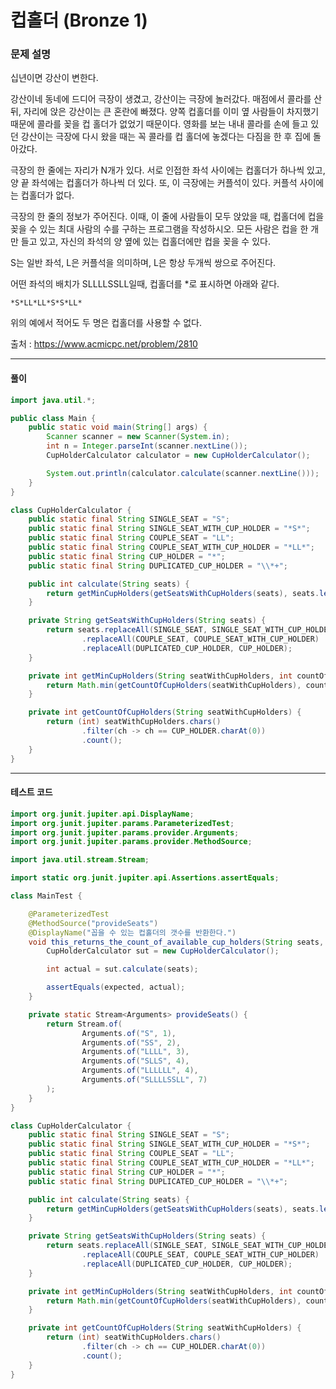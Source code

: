 # 컵홀더 (Bronze 1)

### 문제 설명

십년이면 강산이 변한다.

강산이네 동네에 드디어 극장이 생겼고, 강산이는 극장에 놀러갔다. 매점에서 콜라를 산 뒤, 자리에 앉은 강산이는 큰 혼란에 빠졌다. 양쪽 컵홀더를 이미 옆 사람들이 차지했기 때문에 콜라를 꽂을 컵 홀더가 없었기 때문이다. 영화를 보는 내내 콜라를 손에 들고 있던 강산이는 극장에 다시 왔을 때는 꼭 콜라를 컵 홀더에 놓겠다는 다짐을 한 후 집에 돌아갔다.

극장의 한 줄에는 자리가 N개가 있다. 서로 인접한 좌석 사이에는 컵홀더가 하나씩 있고, 양 끝 좌석에는 컵홀더가 하나씩 더 있다. 또, 이 극장에는 커플석이 있다. 커플석 사이에는 컵홀더가 없다.

극장의 한 줄의 정보가 주어진다. 이때, 이 줄에 사람들이 모두 앉았을 때, 컵홀더에 컵을 꽂을 수 있는 최대 사람의 수를 구하는 프로그램을 작성하시오. 모든 사람은 컵을 한 개만 들고 있고, 자신의 좌석의 양 옆에 있는 컵홀더에만 컵을 꽂을 수 있다.

S는 일반 좌석, L은 커플석을 의미하며, L은 항상 두개씩 쌍으로 주어진다.

어떤 좌석의 배치가 SLLLLSSLL일때, 컵홀더를 *로 표시하면 아래와 같다.

~~~
*S*LL*LL*S*S*LL*
~~~

위의 예에서 적어도 두 명은 컵홀더를 사용할 수 없다.

출처 : https://www.acmicpc.net/problem/2810

---

#### 풀이
~~~java
import java.util.*;

public class Main {
    public static void main(String[] args) {
        Scanner scanner = new Scanner(System.in);
        int n = Integer.parseInt(scanner.nextLine());
        CupHolderCalculator calculator = new CupHolderCalculator();

        System.out.println(calculator.calculate(scanner.nextLine()));
    }
}

class CupHolderCalculator {
    public static final String SINGLE_SEAT = "S";
    public static final String SINGLE_SEAT_WITH_CUP_HOLDER = "*S*";
    public static final String COUPLE_SEAT = "LL";
    public static final String COUPLE_SEAT_WITH_CUP_HOLDER = "*LL*";
    public static final String CUP_HOLDER = "*";
    public static final String DUPLICATED_CUP_HOLDER = "\\*+";

    public int calculate(String seats) {
        return getMinCupHolders(getSeatsWithCupHolders(seats), seats.length());
    }

    private String getSeatsWithCupHolders(String seats) {
        return seats.replaceAll(SINGLE_SEAT, SINGLE_SEAT_WITH_CUP_HOLDER)
                .replaceAll(COUPLE_SEAT, COUPLE_SEAT_WITH_CUP_HOLDER)
                .replaceAll(DUPLICATED_CUP_HOLDER, CUP_HOLDER);
    }

    private int getMinCupHolders(String seatWithCupHolders, int countOfSeats) {
        return Math.min(getCountOfCupHolders(seatWithCupHolders), countOfSeats);
    }

    private int getCountOfCupHolders(String seatWithCupHolders) {
        return (int) seatWithCupHolders.chars()
                .filter(ch -> ch == CUP_HOLDER.charAt(0))
                .count();
    }
}
~~~

---

#### 테스트 코드
~~~java
import org.junit.jupiter.api.DisplayName;
import org.junit.jupiter.params.ParameterizedTest;
import org.junit.jupiter.params.provider.Arguments;
import org.junit.jupiter.params.provider.MethodSource;

import java.util.stream.Stream;

import static org.junit.jupiter.api.Assertions.assertEquals;

class MainTest {

    @ParameterizedTest
    @MethodSource("provideSeats")
    @DisplayName("꼽을 수 있는 컵홀더의 갯수를 반환한다.")
    void this_returns_the_count_of_available_cup_holders(String seats, int expected) {
        CupHolderCalculator sut = new CupHolderCalculator();

        int actual = sut.calculate(seats);

        assertEquals(expected, actual);
    }

    private static Stream<Arguments> provideSeats() {
        return Stream.of(
                Arguments.of("S", 1),
                Arguments.of("SS", 2),
                Arguments.of("LLLL", 3),
                Arguments.of("SLLS", 4),
                Arguments.of("LLLLLL", 4),
                Arguments.of("SLLLLSSLL", 7)
        );
    }
}

class CupHolderCalculator {
    public static final String SINGLE_SEAT = "S";
    public static final String SINGLE_SEAT_WITH_CUP_HOLDER = "*S*";
    public static final String COUPLE_SEAT = "LL";
    public static final String COUPLE_SEAT_WITH_CUP_HOLDER = "*LL*";
    public static final String CUP_HOLDER = "*";
    public static final String DUPLICATED_CUP_HOLDER = "\\*+";

    public int calculate(String seats) {
        return getMinCupHolders(getSeatsWithCupHolders(seats), seats.length());
    }

    private String getSeatsWithCupHolders(String seats) {
        return seats.replaceAll(SINGLE_SEAT, SINGLE_SEAT_WITH_CUP_HOLDER)
                .replaceAll(COUPLE_SEAT, COUPLE_SEAT_WITH_CUP_HOLDER)
                .replaceAll(DUPLICATED_CUP_HOLDER, CUP_HOLDER);
    }

    private int getMinCupHolders(String seatWithCupHolders, int countOfSeats) {
        return Math.min(getCountOfCupHolders(seatWithCupHolders), countOfSeats);
    }

    private int getCountOfCupHolders(String seatWithCupHolders) {
        return (int) seatWithCupHolders.chars()
                .filter(ch -> ch == CUP_HOLDER.charAt(0))
                .count();
    }
}
~~~
